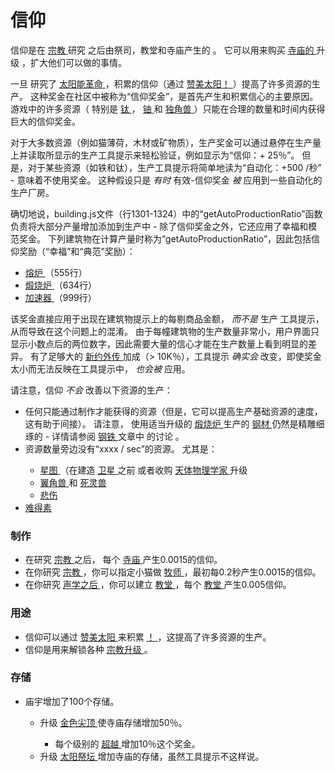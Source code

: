 # 信仰
 <p>
        信仰是在
    <a href="?file=001-猫咪百科/03-科技/01-科技#宗教">
          宗教
    </a>
        研究
        之后由祭司，教堂和寺庙产生的
        。
        它可以用来购买
    <a href="?file=001-猫咪百科/01-建筑物/07-文化建筑#寺庙">
          寺庙的
    </a>
        升级
        ，扩大他们可以做的事情。
  </p>
  <p>
        一旦
        研究了
    <a href="#Religion#Solar_Revolution">
          太阳能革命
    </a>
        ，积累的信仰（通过
    <a href="#Religion#Praise_the_sun_">
          赞美太阳！
    </a>
        ）提高了许多资源的生产。
        这种奖金在社区中被称为“信仰奖金”，是首先产生和积累信心的主要原因。
        游戏中的许多资源（
        特别是
    <a href="#titanium">
          钛
    </a>
        ，
    <a href="#uranium">
          铀
    </a>
        和
    <a href="#unicorns">
          独角兽
    </a>
        ）只能在合理的数量和时间内获得巨大的信仰奖金。
  </p>
  <p>
        对于大多数资源（例如猫薄荷，木材或矿物质），生产奖金可以通过悬停在生产量上并读取所显示的生产工具提示来轻松验证，例如显示为“信仰：+ 25％”。
        但是，对于某些资源（如铁和钛），生产工具提示将简单地读为“自动化：+500 /秒” - 意味着不使用奖金。
        这种假设只是
    <em>
          有时
    </em>
        有效-信仰奖金
    <em>
          被
    </em>
        应用到一些自动化的生产厂房。
  </p>
  <p>确切地说，building.js文件（行1301-1324）中的“getAutoProductionRatio”函数负责将大部分产量增加添加到生产中
        - 除了信仰奖金之外，它还应用了幸福和模范奖金。
下列建筑物在计算产量时称为“getAutoProductionRatio”，因此包括信仰奖励（“幸福”和“典范”奖励）：
  </p>
  <ul>
    <li>
      <a href="?file=001-猫咪百科/01-建筑物/06-工业建筑#熔炉">
            熔炉
      </a>
          （555行）
    </li>
    <li>
      <a href="#Buildings#Calciner">
            煅烧炉
      </a>
          （634行）
    </li>
    <li>
      <a href="#Buildings#Accelerator">
            加速器
      </a>
          （999行）
    </li>
  </ul>
  <p>
        该奖金直接应用于出现在建筑物提示上的每剔商品金额，
    <em>
          而不是
    </em>
        生产
        工具提示，
        从而导致在这个问题上的混淆。
        由于每幢建筑物的生产数量非常小，用户界面只显示小数点后的两位数字，因此需要大量的信心才能在生产数量上看到明显的差异。
        有了足够大的
    <a href="#Religion#Apocrypha">
          新约外传
    </a>
        加成（&gt; 10K％），工具提示
    <em>
          确实会
    </em>
        改变，即使奖金太小而无法反映在工具提示中，
    <em>
          也会被
    </em>
        应用。
  </p>
  <p>
        请注意，信仰
    <em>
          不会
    </em>
        改善以下资源的生产：
  </p>
  <ul>
    <li>
          任何只能通过制作才能获得的资源（但是，它可以提高生产基础资源的速度，这有助于间接）。
          请注意，
          使用适当升级的
        <a href="#Buildings#Calciner">
            煅烧炉
        </a>
          生产的
      <a href="#steel">
            钢材
      </a>
          仍然是精雕细琢的 - 详情请参阅
        <a href="#steel">
            钢铁
        </a>
          文章中
          的讨论
          。
      <a href="#Buildings#Calciner">
      </a>
      <a href="#steel">
      </a>
    </li>
    <li>
          资源数量旁边没有“xxxx / sec”的资源。
          尤其是：
    </li>
    <ul>
      <li>
        <a href="?file=003-资源大全/19-星图">
              星图
        </a>
            （在建造
        <a href="?file=001-猫咪百科/07-空间/03-轨道#卫星">
              卫星
        </a>
            之前
            或者收购
        <a href="#workshop#Astrophysicists">
              天体物理学家
        </a>
            升级
      </li>
      <li>
        <a href="#alicorns">
              翼角兽
        </a>
            和
        <a href="#necrocorns">
              死灵兽
        </a>
      </li>
      <li>
        <a href="#Sorrow">
              悲伤
        </a>
      </li>
    </ul>
    <li>
      <a href="#unobtainium">
            难得素
      </a>
    </li>
  </ul>
  
### 制作
<ul>
      <li>
            在研究
        <a href="?file=001-猫咪百科/03-科技/01-科技#宗教">
              宗教
        </a>
            之后，
            每个
        <a href="?file=001-猫咪百科/01-建筑物/07-文化建筑#寺庙">
              寺庙
        </a>
            产生0.0015的信仰。
      </li>
      <li>
            在你研究
        <a href="?file=001-猫咪百科/03-科技/01-科技#宗教">
              宗教
        </a>
            ，你可以指定小猫做
        <a href="?file=001-猫咪百科/02-村庄#牧师">
              牧师
        </a>
            ，最初每0.2秒产生0.0015的信仰。
      </li>
      <li>
            在你研究
        <a href="#Technologies#Acoustics">
              声学之后
        </a>
            ，你可以建立
        <a href="#Buildings#Chapel">
              教堂
        </a>
            ，每个
          <a href="#Buildings#Chapel">
              教堂
          </a>
            产生0.005信仰。
      </li>
    </ul>
    
### 用途
<ul>
      <li>
            信仰可以通过
        <a href="#Religion#Praise_the_sun_">
              赞美太阳
        </a>
            来积累
          <a href="#Religion#Praise_the_sun_">
              ！
          </a>
            ，这提高了许多资源的生产。
      </li>
      <li>
            信仰是用来解锁各种
        <a href="#Religion#Order_of_the_Sun">
              宗教升级
        </a>
            。
      </li>
    </ul>
    
### 存储
<ul>
      <li>
            庙宇增加了100个存储。
      </li>
      <ul>
        <li>
              升级
          <a href="#Religion#Golden_Spire">
                金色尖顶
          </a>
              使寺庙存储增加50％。
        </li>
        <ul>
          <li>
                每个级别的
            <a href="#Religion#Transcendence">
                  超越
            </a>
                增加10％这个奖金。
          </li>
        </ul>
        <li>
              升级
          <a href="#Religion#Sun_Altar">
                太阳祭坛
          </a>
              增加寺庙的存储，虽然工具提示不这样说。
        </li>
      </ul>
    </ul>
